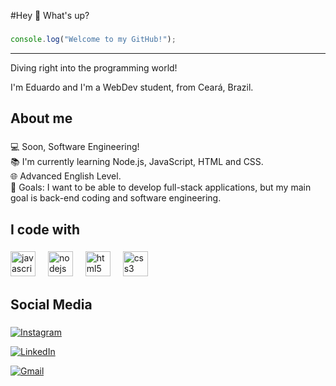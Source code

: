 #Hey 👋 What's up?

###

```js
console.log("Welcome to my GitHub!");
```
<hr>

Diving right into the programming world!

<p align="left">I'm Eduardo and I'm a WebDev student, from Ceará, Brazil.</p>

###

<h2 align="left">About me</h2>

###

<p align="left">💻 Soon, Software Engineering!<br>📚 I'm currently learning Node.js, JavaScript, HTML and CSS.<br>🌐 Advanced English Level.<br>🎯 Goals: I want to be able to develop full-stack applications, but my main goal is back-end coding and software engineering.</p>

###

<h2 align="left">I code with</h2>

###

<div align="left">
  <img src="https://cdn.jsdelivr.net/gh/devicons/devicon/icons/javascript/javascript-original.svg" height="40" alt="javascript logo"  />
  <img width="12" />
  <img src="https://cdn.jsdelivr.net/gh/devicons/devicon/icons/nodejs/nodejs-original-wordmark.svg" height="40" alt="nodejs logo"  />
  <img width="12" />
  <img src="https://cdn.jsdelivr.net/gh/devicons/devicon/icons/html5/html5-original.svg" height="40" alt="html5 logo"  />
  <img width="12" />
  <img src="https://cdn.jsdelivr.net/gh/devicons/devicon/icons/css3/css3-original.svg" height="40" alt="css3 logo"  />
</div>

###

<h2 align="left">Social Media</h2>

###

[<img src="https://img.shields.io/badge/-instagram?style=for-the-badge&logo=instagram&logoColor=white&label=INSTAGRAM&color=%23dd2a7b" alt="Instagram">](https://www.instagram.com/eduucavalcante__)

[<img src="https://img.shields.io/badge/-linkedin?style=for-the-badge&logo=linkedin&logoColor=white&label=LINKEDIN&color=%230e76a8" alt="LinkedIn">](https://www.linkedin.com/eduardo-cavalcante-a3824931a)

<a href="mailto: eduardo.cavalcante.contact@gmail.com"><img src="https://img.shields.io/badge/-gmail?style=for-the-badge&logo=gmail&logoColor=white&label=gmail&color=%23ea4335" alt="Gmail"></a>